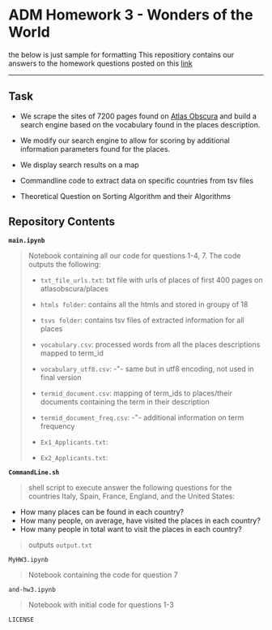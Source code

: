 # ADM Homework 3 - Wonders of the World 
the below is just sample for formatting
This repositiory contains our answers to the homework questions posted on this [link](https://github.com/lucamaiano/ADM/tree/master/2022/Homework_3)

_________

## Task
* We scrape the sites of 7200 pages found on [Atlas Obscura](https://www.atlasobscura.com) and build a search engine based on the vocabulary found in the places description.
* We modify our search engine to allow for scoring by additional information parameters found for the places.
* We display search results on a map

* Commandline code to extract data on specific countries from tsv files

* Theoretical Question on Sorting Algorithm and their Algorithms


## Repository Contents

 __`main.ipynb`__
> Notebook containing all our code for questions 1-4, 7. The code outputs the following:
> 	- `txt_file_urls.txt`: txt file with urls of places of first 400 pages on atlasobscura/places
> 	- `htmls folder`: contains all the htmls and stored in groupy of 18
> 	- `tsvs folder`: contains tsv files of extracted information for all places
> 	- `vocabulary.csv`: processed words from all the places descriptions mapped to term_id
> 	- `vocabulary_utf8.csv`: -"- same but in utf8 encoding, not used in final version
>	- `termid_document.csv`: mapping of term_ids to places/their documents containing the term in their description
>	- `termid_document_freq.csv`: -"- additional information on term frequency
>	
>	- `Ex1_Applicants.txt`: 
>	- `Ex2_Applicants.txt`: 

__`CommandLine.sh`__ 
> shell script to execute answer the following questions for the countries Italy, Spain, France, England, and the United States:
* How many places can be found in each country?
* How many people, on average, have visited the places in each country?
* How many people in total want to visit the places in each country?

> outputs `output.txt`

`MyHW3.ipynb`
> 	Notebook containing the code for question 7
	
`and-hw3.ipynb` 
> 	Notebook with initial code for questions 1-3
	
`LICENSE`
